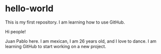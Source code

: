 # hello-world
This is my first repository. I am learning how to use GitHub.

Hi people!

Juan Pablo here. I am mexican, I am 26 years old, and I love to dance.
I am learning GitHub to start working on a new project. 
